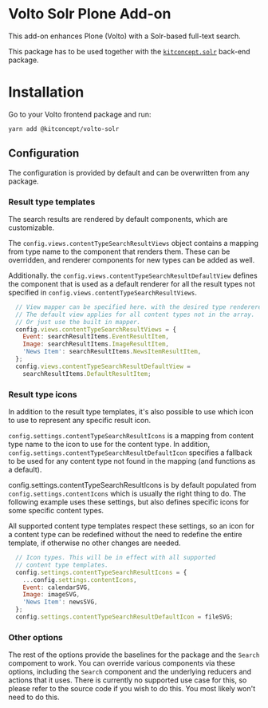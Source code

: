 # Volto Solr Plone Add-on

This add-on enhances Plone (Volto) with a Solr-based full-text search.

This package has to be used together with the [`kitconcept.solr`](https://github.com/kitconcept/kitconcept.solr) back-end package.

# Installation

Go to your Volto frontend package and run:

```
yarn add @kitconcept/volto-solr
```

## Configuration

The configuration is provided by default and can be overwritten from any package.


### Result type templates

The search results are rendered by default components, which are customizable.

The `config.views.contentTypeSearchResultViews` object contains a mapping from type name to the component that renders them. These can be overridden, and renderer components for new types can be added as well.

Additionally. the `config.views.contentTypeSearchResultDefaultView` defines the component that is used as a default renderer for all the result types not specified in `config.views.contentTypeSearchResultViews`.

```js
  // View mapper can be specified here. with the desired type rendererers.
  // The default view applies for all content types not in the array.
  // Or just use the built in mapper.
  config.views.contentTypeSearchResultViews = {
    Event: searchResultItems.EventResultItem,
    Image: searchResultItems.ImageResultItem,
    'News Item': searchResultItems.NewsItemResultItem,
  };
  config.views.contentTypeSearchResultDefaultView =
    searchResultItems.DefaultResultItem;
```

### Result type icons

In addition to the result type templates, it's also possible to use which icon to use to represent any specific result icon.

`config.settings.contentTypeSearchResultIcons` is a mapping from content type name to the icon to use for the content type. In addition, `config.settings.contentTypeSearchResultDefaultIcon` specifies a fallback to be used for any content type not found in the mapping (and functions as a default).

config.settings.contentTypeSearchResultIcons is by default populated from `config.settings.contentIcons` which is usually the right thing to do. The following example uses these settings, but also defines specific icons for some specific content types.

All supported content type templates respect these settings, so an icon for a content type can be redefined without the need to redefine the entire template, if otherwise no other changes are needed.

```js
  // Icon types. This will be in effect with all supported
  // content type templates.
  config.settings.contentTypeSearchResultIcons = {
    ...config.settings.contentIcons,
    Event: calendarSVG,
    Image: imageSVG,
    'News Item': newsSVG,
  };
  config.settings.contentTypeSearchResultDefaultIcon = fileSVG;
```

### Other options

The rest of the options provide the baselines for the package and the `Search` compoment to work. You can override various components via these options, including the `Search` component and the underlying reducers and actions that it uses. There is currently no supported use case for this, so please refer to the source code if you wish to do this. You most likely won't need to do this.
